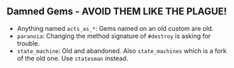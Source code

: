 
## Damned Gems - AVOID THEM LIKE THE PLAGUE!

- Anything named `acts_as_*`: Gems named on an old custom are old.
- `paranoia`: Changing the method signature of `#destroy` is asking for trouble.
- `state_machine`: Old and abandoned. Also `state_machines` which is a fork of the old one. Use `statesman` instead.
